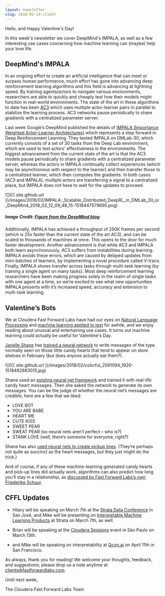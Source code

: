 ```yaml
---
layout: newsletter
slug: 2018-02-14-client
---
```


Hello, and Happy Valentine's Day!

In this week's newsletter we cover DeepMind's IMPALA, as well as a few interesting use cases concerning how machine learning can (maybe) help your love life. 

## DeepMind's IMPALA

In an ongoing effort to create an artificial intelligence that can meet or surpass human performance, much effort has gone into advancing deep reinforcement learning algorithms and this field is advancing at lightning speed.  By training agents/actors to navigate various environments, researchers are able to quickly and cheaply test how their models might function in real-world environments.  The state of the art in these algorithms to date has been [AC3](https://arxiv.org/abs/1602.01783) which uses multiple actor-learner pairs in parallel to stabilize the learning process.  AC3 networks pause periodically to share gradients with a centralized parameter server.

Last week Google’s DeepMind published the details of [IMPALA (Importance Weighted Actor-Learner Architectures)](https://arxiv.org/pdf/1802.01561.pdf) which represents a step forward in Deep Reinforcement Learning. They tested IMPALA on DMLab-30, which currently consists of a set of 30 tasks from the Deep Lab environment, which are used to test actors' effectiveness in the environments. The biggest advancement from the current state of the art is that the AC3 models pause periodically to share gradients with a centralized parameter server, whereas the actors in IMPALA continually collect experiences (which may be asynchronous with respect to the learner) and then transfer those to a centralized learner, which then computes the gradients. In both cases (AC3 and IMPALA), multiple actors are transferring a signal to a centralized place, but IMPALA does not have to wait for the updates to proceed.  

![]({{ site.github.url }}/images/2018/02/IMPALA:_Scalable_Distributed_DeepRL_in_DMLab_30_or_DeepMind_2018_02_12_09_48_15-1518447579695.png)
##### Image Credit: [Figure from the DeepMind blog](https://deepmind.com/blog/impala-scalable-distributed-deeprl-dmlab-30/)

Additionally, IMPALA has achieved a throughput of 250K frames per second (which is 25x faster than the current state of the art AC3), and can be scaled to thousands of machines at once.  This opens to the door for much faster development.  Another advancement is that while AC3 and IMPALA both learn asynchronously, AC3 suffers from instabilities during learning. IMPALA avoids these errors, which are caused by delayed updates from mini-batches of learners, by implementing a novel procedure called V-trace. Finally, IMPALA shows transfer across tasks through multi-task learning (by training a single agent on many tasks). Most deep reinforcement learning researchers have been making progress solely in the realm of single tasks with one agent at a time, so we’re excited to see what new opportunities IMPALA presents with it’s increased speed, accuracy and extension to multi-task learning.

## Valentine’s Bots

We at Cloudera Fast Forward Labs have had our eyes on [Natural Language Processing]( https://fastforwardlabs.com/research/FF01) and [machine learning applied to text]( https://fastforwardlabs.com/research/FF04) for awhile, and we enjoy reading about unusual and entertaining use cases.  It turns out machine learning could actually be useful for Valentine's Day.

[Janelle Shane](http://aiweirdness.com/) has [trained a neural network](http://aiweirdness.com/post/170685749687/candy-heart-messages-written-by-a-neural-network) to write messages of the type normally seen on those little candy hearts that tend to appear on store shelves in February (but does _anyone_ actually eat them?).

![]({{ site.github.url }}/images/2018/02/colorful_2591094_1920-1518492683015.jpg)

Shane used an [existing neural net framework]( https://github.com/karpathy/char-rnn) and trained it with real-life candy heart messages. Then she asked the network to generate its own messages. You can be the judge of whether the neural net’s messages are credible; here are a few that we liked:

* LOVE BOT
* YOU ARE BABE
* HEART ME
* CUTE KISS
* SWEET PEAR
* SWEAT PEAR (so neural nets aren’t perfect – who is?)
* STANK LOVE (well, there’s someone for everyone, right?)

Shane has also [used neural nets to create pickup lines]( http://aiweirdness.com/post/159302925452/the-neural-network-generated-pickup-lines-that-are). (They’re perhaps not quite as succinct as the heart messages, but they just might do the trick.)

And of course, if any of these machine-learning generated candy hearts and pick-up lines did actually work, algorithms can also predict how long you’ll stay in a relationship, as [discussed by Fast Forward Labs’s own Friederike Schuur](https://youtu.be/Z3v2c_OysI4).

## CFFL Updates

* Hilary will be speaking on March 7th at the [Strata Data Conference](https://conferences.oreilly.com/strata/strata-ca/) in San José, and Mike will be presenting on [Interpretable Machine Learning Products](https://conferences.oreilly.com/strata/strata-ca/public/schedule/detail/63572) at Strata on March 7th, as well.

* Brian will be speaking at the [Cloudera Sessions](https://www.cloudera.com/more/events/sessions/sao-paulo.html) event in São Paulo on March 13th.

* and Mike will be speaking on interpretability at [Qcon.ai](https://qcon.ai/) on April 11th in San Francisco.

As always, thank you for reading!  We welcome your thoughts, feedback, and suggestions; please drop us a note anytime at clients@fastforwardlabs.com.

Until next week,

The Cloudera Fast Forward Labs Team
